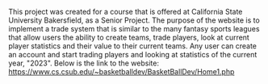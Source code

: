 This project was created for a course that is offered at California State University Bakersfield, as a Senior Project. 
The purpose of the website is to implement a trade system that is similar to the many fantasy sports leagues that allow users the ability to create teams, trade players, look at current player statistics and their value to their current teams.
Any user can create an account and start trading players and looking at statistics of the current year, "2023".
Below is the link to the website:
https://www.cs.csub.edu/~basketballdev/BasketBallDev/Home1.php
